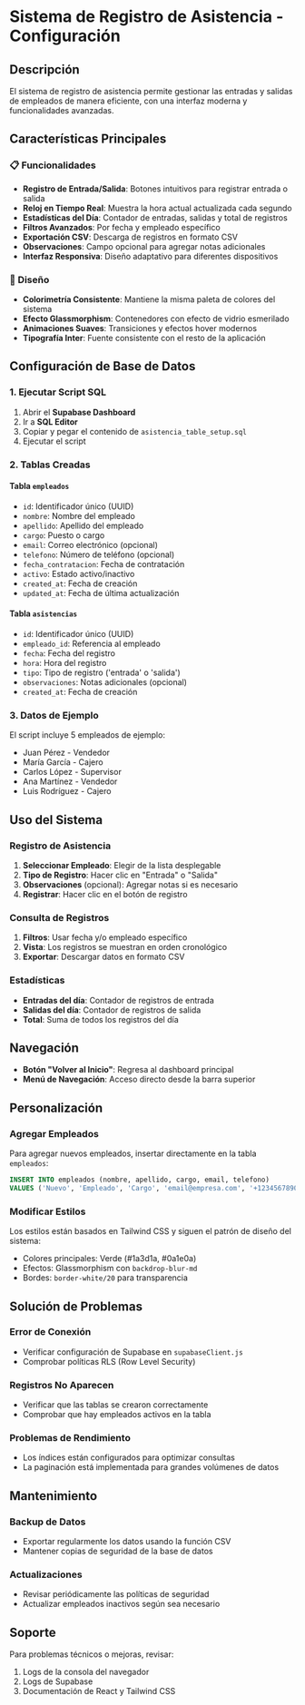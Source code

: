 # Sistema de Registro de Asistencia - Configuración

## Descripción
El sistema de registro de asistencia permite gestionar las entradas y salidas de empleados de manera eficiente, con una interfaz moderna y funcionalidades avanzadas.

## Características Principales

### 📋 Funcionalidades
- **Registro de Entrada/Salida**: Botones intuitivos para registrar entrada o salida
- **Reloj en Tiempo Real**: Muestra la hora actual actualizada cada segundo
- **Estadísticas del Día**: Contador de entradas, salidas y total de registros
- **Filtros Avanzados**: Por fecha y empleado específico
- **Exportación CSV**: Descarga de registros en formato CSV
- **Observaciones**: Campo opcional para agregar notas adicionales
- **Interfaz Responsiva**: Diseño adaptativo para diferentes dispositivos

### 🎨 Diseño
- **Colorimetría Consistente**: Mantiene la misma paleta de colores del sistema
- **Efecto Glassmorphism**: Contenedores con efecto de vidrio esmerilado
- **Animaciones Suaves**: Transiciones y efectos hover modernos
- **Tipografía Inter**: Fuente consistente con el resto de la aplicación

## Configuración de Base de Datos

### 1. Ejecutar Script SQL
1. Abrir el **Supabase Dashboard**
2. Ir a **SQL Editor**
3. Copiar y pegar el contenido de `asistencia_table_setup.sql`
4. Ejecutar el script

### 2. Tablas Creadas

#### Tabla `empleados`
- `id`: Identificador único (UUID)
- `nombre`: Nombre del empleado
- `apellido`: Apellido del empleado
- `cargo`: Puesto o cargo
- `email`: Correo electrónico (opcional)
- `telefono`: Número de teléfono (opcional)
- `fecha_contratacion`: Fecha de contratación
- `activo`: Estado activo/inactivo
- `created_at`: Fecha de creación
- `updated_at`: Fecha de última actualización

#### Tabla `asistencias`
- `id`: Identificador único (UUID)
- `empleado_id`: Referencia al empleado
- `fecha`: Fecha del registro
- `hora`: Hora del registro
- `tipo`: Tipo de registro ('entrada' o 'salida')
- `observaciones`: Notas adicionales (opcional)
- `created_at`: Fecha de creación

### 3. Datos de Ejemplo
El script incluye 5 empleados de ejemplo:
- Juan Pérez - Vendedor
- María García - Cajero
- Carlos López - Supervisor
- Ana Martínez - Vendedor
- Luis Rodríguez - Cajero

## Uso del Sistema

### Registro de Asistencia
1. **Seleccionar Empleado**: Elegir de la lista desplegable
2. **Tipo de Registro**: Hacer clic en "Entrada" o "Salida"
3. **Observaciones** (opcional): Agregar notas si es necesario
4. **Registrar**: Hacer clic en el botón de registro

### Consulta de Registros
1. **Filtros**: Usar fecha y/o empleado específico
2. **Vista**: Los registros se muestran en orden cronológico
3. **Exportar**: Descargar datos en formato CSV

### Estadísticas
- **Entradas del día**: Contador de registros de entrada
- **Salidas del día**: Contador de registros de salida
- **Total**: Suma de todos los registros del día

## Navegación
- **Botón "Volver al Inicio"**: Regresa al dashboard principal
- **Menú de Navegación**: Acceso directo desde la barra superior

## Personalización

### Agregar Empleados
Para agregar nuevos empleados, insertar directamente en la tabla `empleados`:

```sql
INSERT INTO empleados (nombre, apellido, cargo, email, telefono) 
VALUES ('Nuevo', 'Empleado', 'Cargo', 'email@empresa.com', '+1234567890');
```

### Modificar Estilos
Los estilos están basados en Tailwind CSS y siguen el patrón de diseño del sistema:
- Colores principales: Verde (#1a3d1a, #0a1e0a)
- Efectos: Glassmorphism con `backdrop-blur-md`
- Bordes: `border-white/20` para transparencia

## Solución de Problemas

### Error de Conexión
- Verificar configuración de Supabase en `supabaseClient.js`
- Comprobar políticas RLS (Row Level Security)

### Registros No Aparecen
- Verificar que las tablas se crearon correctamente
- Comprobar que hay empleados activos en la tabla

### Problemas de Rendimiento
- Los índices están configurados para optimizar consultas
- La paginación está implementada para grandes volúmenes de datos

## Mantenimiento

### Backup de Datos
- Exportar regularmente los datos usando la función CSV
- Mantener copias de seguridad de la base de datos

### Actualizaciones
- Revisar periódicamente las políticas de seguridad
- Actualizar empleados inactivos según sea necesario

## Soporte
Para problemas técnicos o mejoras, revisar:
1. Logs de la consola del navegador
2. Logs de Supabase
3. Documentación de React y Tailwind CSS 